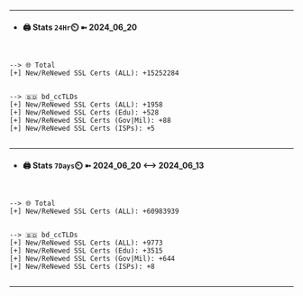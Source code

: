 

---
- #### 🖨️ **Stats** `24Hr`⏲️ ➼ 2024_06_20
```console


--> 🌐 Total
[+] New/ReNewed SSL Certs (ALL): +15252284


--> 🇧🇩 bd_ccTLDs
[+] New/ReNewed SSL Certs (ALL): +1958
[+] New/ReNewed SSL Certs (Edu): +528
[+] New/ReNewed SSL Certs (Gov|Mil): +88
[+] New/ReNewed SSL Certs (ISPs): +5


```

---
- #### 🖨️ **Stats** `7Days`⏲️ ➼ 2024_06_20 <--> 2024_06_13
```console


--> 🌐 Total
[+] New/ReNewed SSL Certs (ALL): +60983939


--> 🇧🇩 bd_ccTLDs
[+] New/ReNewed SSL Certs (ALL): +9773
[+] New/ReNewed SSL Certs (Edu): +3515
[+] New/ReNewed SSL Certs (Gov|Mil): +644
[+] New/ReNewed SSL Certs (ISPs): +8


```

---


